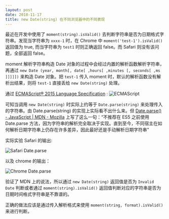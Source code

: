 ```yaml
---
layout: post
date: 2018-11-17
title: new Date(string) 在不同浏览器中的不同表现
---
```


最近在开发中使用了 `moment(string).isValid()` 去判断字符串是否为日期格式字符串。发现当字符串为 `xxxx-1` 时，在 Chrome 中 `moment('test-1').isValid()` 返回值为 true, 而当字符串为 `test1` 时则正确返回 false。而 Safari 则没有该问题，全部返回 false。

<!--more-->

moment 解析字符串构造 Date 对象的过程中会经过内置的解析函数解析字符串，再通过 `new Date (year, month[, date[ ,hours[ ,minutes [, seconds[ ,ms ]]]]])` 来构造 Date 对象。把 `test-1` 传入 moment 时，默认的解析函数没有解析出结果，则将 `test-1` 直接丢给 `new Date(string)` 处理。

通过 [ECMAScript® 2015 Language Specification](https://www.ecma-international.org/ecma-262/6.0/#sec-date-value) :
![ECMAScript](https://cdn.nlark.com/lark/0/2018/png/50606/1542262842829-ec1d3d9e-6b5f-4113-bd02-2640fcb7d6fd.png)

可知当调用 `new Date(string)` 时实际上约等于 `Date.parse(string)` 来处理传入的字符串。由 Date.parse(string) 的实现上实际看不出什么来。但 [Date.parse() - JavaScript | MDN - Mozilla](https://developer.mozilla.org/zh-CN/docs/Web/JavaScript/Reference/Global_Objects/Date/parse) 上写了这么一句：“不推荐在 ES5 之前使用 Date.parse 方法，因为字符串的解析完全取决于实现。直到至今，不同宿主在如何解析日期字符串上仍存在许多差异，因此最好还是手动解析日期字符串”

实际实验 Safari 的输出:

![Safari Date.parse](https://cdn.nlark.com/lark/0/2018/png/50606/1542263179353-6b393f5e-242e-4c20-8e52-050d1a93b878.png)

以及 chrome 的输出：

![Chrome Date.parse](https://cdn.nlark.com/lark/0/2018/png/50606/1542263243746-88db04f3-aa20-4d87-8f5f-8f6a2de5a241.png)

验证了 MDN 上的说法，所以通过 `new Date(string)` 返回值是否为 `Invalid Date` 判断或者通过 `moment(string).isValid()`
返回值判断对应的字符串是否为日期时间格式字符串是不靠谱的。

正确的做法应该是通过传入解析格式来使用 `moment(string, format).isValid()` 来进行判断。
